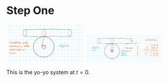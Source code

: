 # Step One

<img src="Step1.png" alt="Step 1" width="40%"> <img src="Step1Worked.png" alt="Step 1 Worked" width="40%">

This is the yo-yo system at $t=0$.